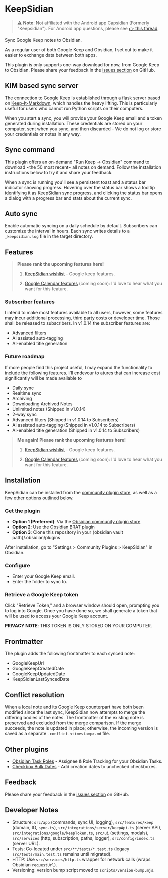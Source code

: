 # KeepSidian

> ⚠️ **Note**: Not affiliated with the Android app Capsidian (Formerly "Keepsidian"). For Android app questions, please see [👉 this thread](https://forum.obsidian.md/t/app-keepsidian/101491/15).

Sync Google Keep notes to Obsidian.

As a regular user of both Google Keep and Obsidian, I set out to make it easier to exchange data between both apps.

This plugin is only supports one-way download for now, from Google Keep to Obsidian. Please share your feedback in the [issues section](https://github.com/lc0rp/KeepSidian/issues) on GitHub.

## KIM based sync server

The connection to Google Keep is established through a flask server based on [Keep-It-Markdown](https://github.com/djsudduth/keep-it-markdown), which handles the heavy lifting. This is particularly useful for users who cannot run Python scripts on their computers.

When you start a sync, you will provide your Google Keep email and a token generated during installation. These credentials are stored on your computer, sent when you sync, and then discarded - We do not log or store your credentials or notes in any way.

## Sync command

This plugin offers an on-demand "Run Keep -> Obsidian" command to download ~the 50 most recent~ all notes on demand. Follow the installation instructions below to try it and share your feedback.

When a sync is running you'll see a persistent toast and a status bar indicator showing progress. Hovering over the status bar shows a tooltip identifying it as KeepSidian sync progress, and clicking the status bar opens a dialog with a progress bar and stats about the current sync.

## Auto sync

Enable automatic syncing on a daily schedule by default. Subscribers can customize the interval in hours. Each sync writes details to a `_keepsidian.log` file in the target directory.

## Features

> **Please rank the upcoming features here!**
>
> 1. [KeepSidian wishlist](https://umh39lhux3j.typeform.com/to/NKbRukRg) - Google keep features.
>
> 2. [Google Calendar features](hhttps://umh39lhux3j.typeform.com/to/WuDedfWN) (coming soon): I'd love to hear what you want for this feature.

### Subscriber features

I intend to make most features available to all users, however, some features may incur additional processing, third party costs or developer time. Those shall be released to subscribers. In v1.0.14 the subscriber features are:

- Advanced filters
- AI assisted auto-tagging
- AI-enabled title generation

### Future roadmap

If more people find this project useful, I may expand the functionality to include the following features. I'll endevour to atures that can increase cost significantly will be made available to

- Daily sync
- Realtime sync
- Archiving
- Downloading Archived Notes
- Unlimited notes (Shipped in v1.0.14)
- 2-way sync
- Advanced filters (Shipped in v1.0.14 to Subscribers)
- AI assisted auto-tagging (Shipped in v1.0.14 to Subscribers)
- AI-enabled title generation (Shipped in v1.0.14 to Subscribers)

> **Me again! Please rank the upcoming features here!**
>
> 1. [KeepSidian wishlist](https://umh39lhux3j.typeform.com/to/NKbRukRg) - Google keep features.
>
> 2. [Google Calendar features](hhttps://umh39lhux3j.typeform.com/to/WuDedfWN) (coming soon): I'd love to hear what you want for this feature.

## Installation

KeepSidian can be installed from the [community plugin store](https://obsidian.md/plugins?id=keepsidian), as well as a few other options outlined below.

### Get the plugin

- **Option 1 (Preferred)**: Via the [Obsidian community plugin store](https://obsidian.md/plugins?id=keepsidian)
- **Option 2**: Use the [Obsidian BRAT plugin](https://github.com/TfTHacker/obsidian42-brat)
- **Option 3**: Clone this repository in your {obsidian vault path}/.obsidian/plugins

After installation, go to "Settings > Community Plugins > KeepSidian" in Obsidian.

### Configure

- Enter your Google Keep email.
- Enter the folder to sync to.

### Retrieve a Google Keep token

Click "Retrieve Token," and a browser window should open, prompting you to log into Google. Once you have done so, we shall generate a token that will be used to access your Google Keep account.

**PRIVACY NOTE**: THIS TOKEN IS ONLY STORED ON YOUR COMPUTER.

## Frontmatter

The plugin adds the following frontmatter to each synced note:

- GoogleKeepUrl
- GoogleKeepCreatedDate
- GoogleKeepUpdatedDate
- KeepSidianLastSyncedDate

## Conflict resolution

When a local note and its Google Keep counterpart have both been modified since the last sync, KeepSidian now attempts to merge the differing bodies of the notes. The frontmatter of the existing note is preserved and excluded from the merge comparison. If the merge succeeds, the note is updated in place; otherwise, the incoming version is saved as a separate `-conflict-<timestamp>.md` file.

## Other plugins

- [Obsidian Task Roles](https://github.com/lc0rp/obsidian-task-roles/) - Assignee & Role Tracking for your Obsidian Tasks.
- [Checkbox Bulk Dates](https://github.com/lc0rp/obsidian-checkbox-bulk-dates) - Add creation dates to unchecked checkboxes.

## Feedback

Please share your feedback in the [issues section](https://github.com/lc0rp/KeepSidian/issues) on GitHub.

## Developer Notes

- Structure: `src/app` (commands, sync UI, logging), `src/features/keep` (domain, IO, `sync.ts`), `src/integrations/server/keepApi.ts` (server API), `src/integrations/google/keepToken.ts`, `src/ui` (settings, modals), `src/services` (http, subscription, paths, logger), `src/config/index.ts` (server URL).
- Tests: Co-located under `src/**/tests/*.test.ts` (legacy `src/tests/main.test.ts` remains until migrated).
- HTTP: Use `src/services/http.ts` wrapper for network calls (wraps Obsidian `requestUrl`).
- Versioning: version bump script moved to `scripts/version-bump.mjs`.
